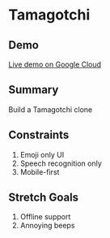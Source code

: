 Tamagotchi
==========

Demo
----
[Live demo on Google Cloud](https://storage.googleapis.com/tamagotchi/tamagotchi.html)

Summary
-------

Build a Tamagotchi clone

Constraints
-----------

1. Emoji only UI
2. Speech recognition only
3. Mobile-first

Stretch Goals
-------------

1. Offline support
2. Annoying beeps
